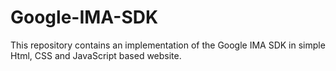 # Google-IMA-SDK
This repository contains an implementation of the Google IMA SDK in simple Html, CSS and JavaScript based website.
